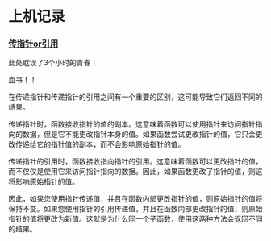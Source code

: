 # 上机记录

### <u>**传指针or引用**</u>

此处耽误了3个小时的青春！

血书！！

在传递指针和传递指针的引用之间有一个重要的区别，这可能导致它们返回不同的结果。

传递指针时，函数接收指针的值的副本。这意味着函数可以使用指针来访问指针指向的数据，但是它不能更改指针本身的值。如果函数尝试更改指针的值，它只会更改传递给它的指针值的副本，而不会影响原始指针的值。

传递指针的引用时，函数接收指向指针的引用。这意味着函数可以更改指针的值，而不仅仅是使用它来访问指针指向的数据。因此，如果函数更改了指针的值，则这将影响原始指针的值。

因此，如果您使用指针传递值，并且在函数内部更改指针的值，则原始指针的值将保持不变。如果您使用指针的引用传递值，并且在函数内部更改指针的值，则原始指针的值将更改为新值。这就是为什么同一个子函数，使用这两种方法会返回不同的结果。